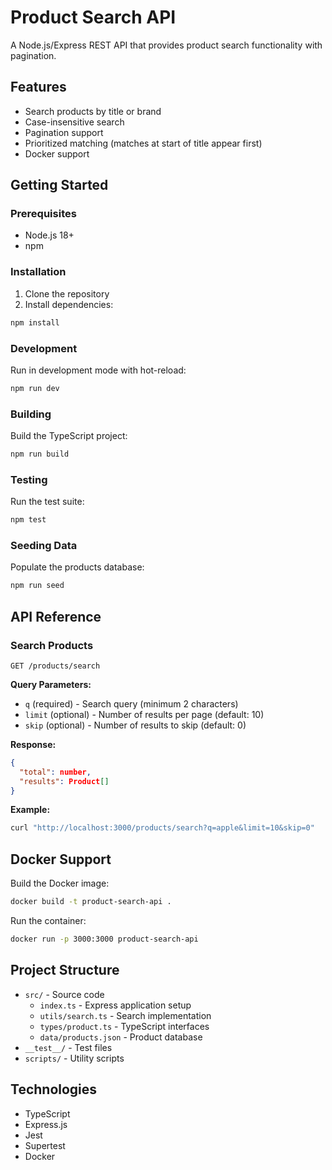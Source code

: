 # Product Search API

A Node.js/Express REST API that provides product search functionality with pagination.

## Features

- Search products by title or brand
- Case-insensitive search
- Pagination support
- Prioritized matching (matches at start of title appear first)
- Docker support

## Getting Started

### Prerequisites

- Node.js 18+
- npm

### Installation

1. Clone the repository
2. Install dependencies:
```sh
npm install
```

### Development

Run in development mode with hot-reload:
```sh
npm run dev
```

### Building

Build the TypeScript project:
```sh
npm run build
```

### Testing

Run the test suite:
```sh
npm test
```

### Seeding Data

Populate the products database:
```sh
npm run seed
```

## API Reference

### Search Products

```
GET /products/search
```

**Query Parameters:**
- `q` (required) - Search query (minimum 2 characters)
- `limit` (optional) - Number of results per page (default: 10)
- `skip` (optional) - Number of results to skip (default: 0)

**Response:**
```json
{
  "total": number,
  "results": Product[]
}
```

**Example:**
```sh
curl "http://localhost:3000/products/search?q=apple&limit=10&skip=0"
```

## Docker Support

Build the Docker image:
```sh
docker build -t product-search-api .
```

Run the container:
```sh
docker run -p 3000:3000 product-search-api
```

## Project Structure

- `src/` - Source code
  - `index.ts` - Express application setup
  - `utils/search.ts` - Search implementation
  - `types/product.ts` - TypeScript interfaces
  - `data/products.json` - Product database
- `__test__/` - Test files
- `scripts/` - Utility scripts

## Technologies

- TypeScript
- Express.js
- Jest
- Supertest
- Docker
